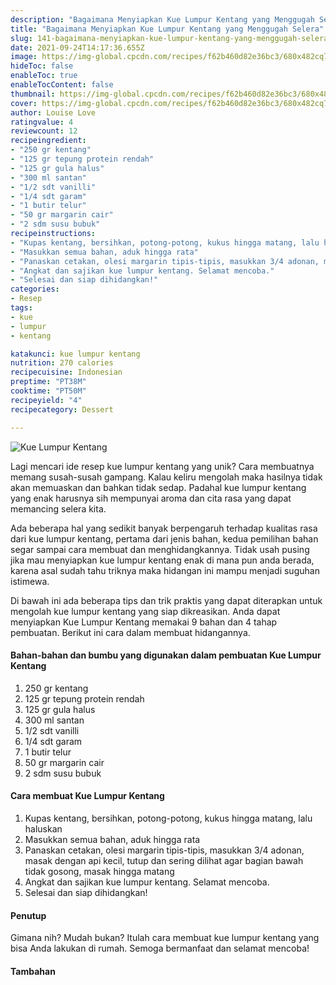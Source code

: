 ```yaml
---
description: "Bagaimana Menyiapkan Kue Lumpur Kentang yang Menggugah Selera"
title: "Bagaimana Menyiapkan Kue Lumpur Kentang yang Menggugah Selera"
slug: 141-bagaimana-menyiapkan-kue-lumpur-kentang-yang-menggugah-selera
date: 2021-09-24T14:17:36.655Z
image: https://img-global.cpcdn.com/recipes/f62b460d82e36bc3/680x482cq70/kue-lumpur-kentang-foto-resep-utama.jpg
hideToc: false
enableToc: true
enableTocContent: false
thumbnail: https://img-global.cpcdn.com/recipes/f62b460d82e36bc3/680x482cq70/kue-lumpur-kentang-foto-resep-utama.jpg
cover: https://img-global.cpcdn.com/recipes/f62b460d82e36bc3/680x482cq70/kue-lumpur-kentang-foto-resep-utama.jpg
author: Louise Love
ratingvalue: 4
reviewcount: 12
recipeingredient:
- "250 gr kentang"
- "125 gr tepung protein rendah"
- "125 gr gula halus"
- "300 ml santan"
- "1/2 sdt vanilli"
- "1/4 sdt garam"
- "1 butir telur"
- "50 gr margarin cair"
- "2 sdm susu bubuk"
recipeinstructions:
- "Kupas kentang, bersihkan, potong-potong, kukus hingga matang, lalu haluskan"
- "Masukkan semua bahan, aduk hingga rata"
- "Panaskan cetakan, olesi margarin tipis-tipis, masukkan 3/4 adonan, masak dengan api kecil, tutup dan sering dilihat agar bagian bawah tidak gosong, masak hingga matang"
- "Angkat dan sajikan kue lumpur kentang. Selamat mencoba."
- "Selesai dan siap dihidangkan!"
categories:
- Resep
tags:
- kue
- lumpur
- kentang

katakunci: kue lumpur kentang 
nutrition: 270 calories
recipecuisine: Indonesian
preptime: "PT38M"
cooktime: "PT50M"
recipeyield: "4"
recipecategory: Dessert

---
```



![Kue Lumpur Kentang](https://img-global.cpcdn.com/recipes/f62b460d82e36bc3/680x482cq70/kue-lumpur-kentang-foto-resep-utama.jpg)

Lagi mencari ide resep kue lumpur kentang yang unik? Cara membuatnya memang susah-susah gampang. Kalau keliru mengolah maka hasilnya tidak akan memuaskan dan bahkan tidak sedap. Padahal kue lumpur kentang yang enak harusnya sih mempunyai aroma dan cita rasa yang dapat memancing selera kita.


Ada beberapa hal yang sedikit banyak berpengaruh terhadap kualitas rasa dari kue lumpur kentang, pertama dari jenis bahan, kedua pemilihan bahan segar sampai cara membuat dan menghidangkannya. Tidak usah pusing jika mau menyiapkan kue lumpur kentang enak di mana pun anda berada, karena asal sudah tahu triknya maka hidangan ini mampu menjadi suguhan istimewa.


Di bawah ini ada beberapa tips dan trik praktis yang dapat diterapkan untuk mengolah kue lumpur kentang yang siap dikreasikan. Anda dapat menyiapkan Kue Lumpur Kentang memakai 9 bahan dan 4 tahap pembuatan. Berikut ini cara dalam membuat hidangannya.

<!--inarticleads1-->

#### Bahan-bahan dan bumbu yang digunakan dalam pembuatan Kue Lumpur Kentang

1. 250 gr kentang
1. 125 gr tepung protein rendah
1. 125 gr gula halus
1. 300 ml santan
1. 1/2 sdt vanilli
1. 1/4 sdt garam
1. 1 butir telur
1. 50 gr margarin cair
1. 2 sdm susu bubuk

<!--inarticleads2-->

#### Cara membuat Kue Lumpur Kentang

1. Kupas kentang, bersihkan, potong-potong, kukus hingga matang, lalu haluskan
1. Masukkan semua bahan, aduk hingga rata
1. Panaskan cetakan, olesi margarin tipis-tipis, masukkan 3/4 adonan, masak dengan api kecil, tutup dan sering dilihat agar bagian bawah tidak gosong, masak hingga matang
1. Angkat dan sajikan kue lumpur kentang. Selamat mencoba.
1. Selesai dan siap dihidangkan!

#### Penutup

Gimana nih? Mudah bukan? Itulah cara membuat kue lumpur kentang yang bisa Anda lakukan di rumah. Semoga bermanfaat dan selamat mencoba!

#### Tambahan



